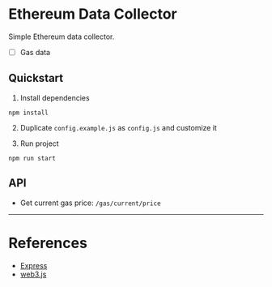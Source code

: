 # Ethereum Data Collector

Simple Ethereum data collector.

- [ ] Gas data

## Quickstart

1. Install dependencies

```shell
npm install
```

2. Duplicate `config.example.js` as `config.js` and customize it

3. Run project

```shell
npm run start
```

## API

- Get current gas price: `/gas/current/price`

---

# References

- [Express](https://expressjs.com/)
- [web3.js](https://web3js.readthedocs.io/en/v1.7.5/)
